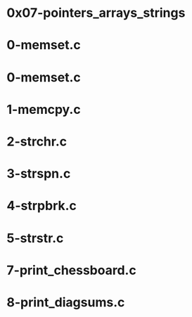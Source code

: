 # 0x07-pointers_arrays_strings
# 0-memset.c
# 0-memset.c
# 1-memcpy.c
# 2-strchr.c
# 3-strspn.c
# 4-strpbrk.c
# 5-strstr.c
# 7-print_chessboard.c
# 8-print_diagsums.c
